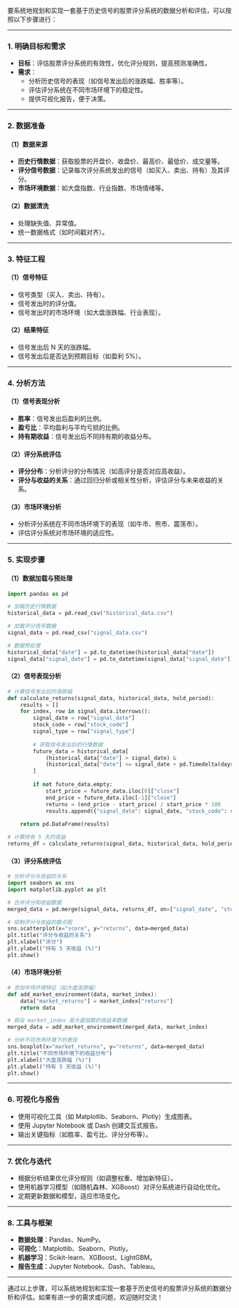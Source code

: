 要系统地规划和实现一套基于历史信号的股票评分系统的数据分析和评估，可以按照以下步骤进行：

---

### 1. **明确目标和需求**
- **目标**：评估股票评分系统的有效性，优化评分规则，提高预测准确性。
- **需求**：
    - 分析历史信号的表现（如信号发出后的涨跌幅、胜率等）。
    - 评估评分系统在不同市场环境下的稳定性。
    - 提供可视化报告，便于决策。

---

### 2. **数据准备**
#### （1）数据来源
- **历史行情数据**：获取股票的开盘价、收盘价、最高价、最低价、成交量等。
- **评分信号数据**：记录每次评分系统发出的信号（如买入、卖出、持有）及其评分。
- **市场环境数据**：如大盘指数、行业指数、市场情绪等。

#### （2）数据清洗
- 处理缺失值、异常值。
- 统一数据格式（如时间戳对齐）。

---

### 3. **特征工程**
#### （1）信号特征
- 信号类型（买入、卖出、持有）。
- 信号发出时的评分值。
- 信号发出时的市场环境（如大盘涨跌幅、行业表现）。

#### （2）结果特征
- 信号发出后 N 天的涨跌幅。
- 信号发出后是否达到预期目标（如盈利 5%）。

---

### 4. **分析方法**
#### （1）信号表现分析
- **胜率**：信号发出后盈利的比例。
- **盈亏比**：平均盈利与平均亏损的比例。
- **持有期收益**：信号发出后不同持有期的收益分布。

#### （2）评分系统评估
- **评分分布**：分析评分的分布情况（如高评分是否对应高收益）。
- **评分与收益的关系**：通过回归分析或相关性分析，评估评分与未来收益的关系。

#### （3）市场环境分析
- 分析评分系统在不同市场环境下的表现（如牛市、熊市、震荡市）。
- 评估评分系统对市场环境的适应性。

---

### 5. **实现步骤**
#### （1）数据加载与预处理
```python
import pandas as pd

# 加载历史行情数据
historical_data = pd.read_csv("historical_data.csv")

# 加载评分信号数据
signal_data = pd.read_csv("signal_data.csv")

# 数据预处理
historical_data["date"] = pd.to_datetime(historical_data["date"])
signal_data["signal_date"] = pd.to_datetime(signal_data["signal_date"])
```

#### （2）信号表现分析
```python
# 计算信号发出后的涨跌幅
def calculate_returns(signal_data, historical_data, hold_period):
    results = []
    for index, row in signal_data.iterrows():
        signal_date = row["signal_date"]
        stock_code = row["stock_code"]
        signal_type = row["signal_type"]
        
        # 获取信号发出后的行情数据
        future_data = historical_data[
            (historical_data["date"] > signal_date) & 
            (historical_data["date"] <= signal_date + pd.Timedelta(days=hold_period))
        ]
        
        if not future_data.empty:
            start_price = future_data.iloc[0]["close"]
            end_price = future_data.iloc[-1]["close"]
            returns = (end_price - start_price) / start_price * 100
            results.append({"signal_date": signal_date, "stock_code": stock_code, "signal_type": signal_type, "returns": returns})
    
    return pd.DataFrame(results)

# 计算持有 5 天的收益
returns_df = calculate_returns(signal_data, historical_data, hold_period=5)
```

#### （3）评分系统评估
```python
# 分析评分与收益的关系
import seaborn as sns
import matplotlib.pyplot as plt

# 合并评分和收益数据
merged_data = pd.merge(signal_data, returns_df, on=["signal_date", "stock_code"])

# 绘制评分与收益的散点图
sns.scatterplot(x="score", y="returns", data=merged_data)
plt.title("评分与收益的关系")
plt.xlabel("评分")
plt.ylabel("持有 5 天收益 (%)")
plt.show()
```

#### （4）市场环境分析
```python
# 添加市场环境特征（如大盘涨跌幅）
def add_market_environment(data, market_index):
    data["market_returns"] = market_index["returns"]
    return data

# 假设 market_index 是大盘指数的收益率数据
merged_data = add_market_environment(merged_data, market_index)

# 分析不同市场环境下的表现
sns.boxplot(x="market_returns", y="returns", data=merged_data)
plt.title("不同市场环境下的收益分布")
plt.xlabel("大盘涨跌幅 (%)")
plt.ylabel("持有 5 天收益 (%)")
plt.show()
```

---

### 6. **可视化与报告**
- 使用可视化工具（如 Matplotlib、Seaborn、Plotly）生成图表。
- 使用 Jupyter Notebook 或 Dash 创建交互式报告。
- 输出关键指标（如胜率、盈亏比、评分分布等）。

---

### 7. **优化与迭代**
- 根据分析结果优化评分规则（如调整权重、增加新特征）。
- 使用机器学习模型（如随机森林、XGBoost）对评分系统进行自动化优化。
- 定期更新数据和模型，适应市场变化。

---

### 8. **工具与框架**
- **数据处理**：Pandas、NumPy。
- **可视化**：Matplotlib、Seaborn、Plotly。
- **机器学习**：Scikit-learn、XGBoost、LightGBM。
- **报告生成**：Jupyter Notebook、Dash、Tableau。

---

通过以上步骤，可以系统地规划和实现一套基于历史信号的股票评分系统的数据分析和评估。如果有进一步的需求或问题，欢迎随时交流！